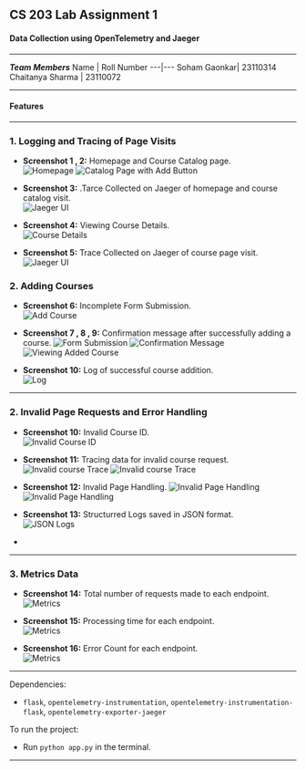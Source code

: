 ## CS 203 Lab Assignment 1

#### Data Collection using OpenTelemetry and Jaeger

---

**_Team Members_**
Name | Roll Number
---|---
Soham Gaonkar| 23110314
Chaitanya Sharma | 23110072

---

#### Features 

---

### 1. Logging and Tracing of Page Visits

- **Screenshot 1 , 2:** Homepage and Course Catalog page.  
  ![Homepage ](CS203_Lab_01/screenshots/1.png)
  ![Catalog Page with Add Button](CS203_Lab_01/screenshots/2.png) 

- **Screenshot 3:** .Tarce Collected on Jaeger of homepage and course catalog visit.  
  ![Jaeger UI](CS203_Lab_01/screenshots/3.png)

- **Screenshot 4:**  Viewing Course Details.  
  ![Course Details](CS203_Lab_01/screenshots/4.png)

- **Screenshot 5:**  Trace Collected on Jaeger of course page visit.  
  ![Jaeger UI](CS203_Lab_01/screenshots/5.png)

### 2. Adding Courses 

- **Screenshot 6:** Incomplete Form Submission.  
  ![Add Course](CS203_Lab_01/screenshots/6.png)

- **Screenshot 7 , 8 , 9:** Confirmation message after successfully adding a course. 
  ![Form Submission](CS203_Lab_01/screenshots/7.png) 
  ![Confirmation Message](CS203_Lab_01/screenshots/8.png)  
  ![Viewing Added Course](CS203_Lab_01/screenshots/9.png)

- **Screenshot 10:** Log of successful course addition.  
  ![Log](CS203_Lab_01/screenshots/9.5.png)

---

### 2. Invalid Page Requests and Error Handling

- **Screenshot 10:** Invalid Course ID.  
  ![Invalid Course ID](CS203_Lab_01/screenshots/10.png)

- **Screenshot 11:** Tracing data for invalid course request.  
  ![Invalid course Trace](CS203_Lab_01/screenshots/11.png)
  ![Invalid course Trace](CS203_Lab_01/screenshots/12.png)

- **Screenshot 12:** Invalid Page Handling. 
  ![Invalid Page Handling](CS203_Lab_01/screenshots/13.png)
  ![Invalid Page Handling](CS203_Lab_01/screenshots/14.png)

- **Screenshot 13:** Structurred Logs saved in JSON format.  
  ![JSON Logs](CS203_Lab_01/screenshots/15.png)
-
---

### 3. Metrics Data

- **Screenshot 14:** Total number of requests made to each endpoint.  
  ![Metrics](CS203_Lab_01/screenshots/16.png)

- **Screenshot 15:** Processing time for each endpoint.  
  ![Metrics](CS203_Lab_01/screenshots/17.png)

- **Screenshot 16:** Error Count for each endpoint.  
  ![Metrics](CS203_Lab_01/screenshots/18.png)



---

Dependencies:
- `flask`, `opentelemetry-instrumentation`, `opentelemetry-instrumentation-flask`, `opentelemetry-exporter-jaeger`

To run the project:
- Run `python app.py` in the terminal.

---